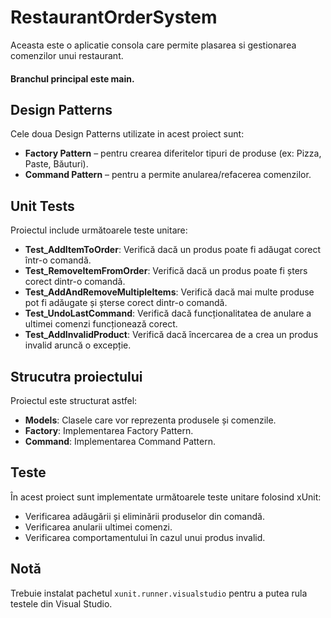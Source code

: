 # RestaurantOrderSystem

Aceasta este o aplicatie consola care permite plasarea si gestionarea comenzilor unui restaurant.

#### Branchul principal este main.

## Design Patterns

Cele doua Design Patterns utilizate in acest proiect sunt:

- **Factory Pattern** – pentru crearea diferitelor tipuri de produse (ex: Pizza, Paste, Băuturi).
- **Command Pattern** – pentru a permite anularea/refacerea comenzilor.

## Unit Tests

Proiectul include următoarele teste unitare:

- **Test_AddItemToOrder**: Verifică dacă un produs poate fi adăugat corect într-o comandă.
- **Test_RemoveItemFromOrder**: Verifică dacă un produs poate fi șters corect dintr-o comandă.
- **Test_AddAndRemoveMultipleItems**: Verifică dacă mai multe produse pot fi adăugate și șterse corect dintr-o comandă.
- **Test_UndoLastCommand**: Verifică dacă funcționalitatea de anulare a ultimei comenzi funcționează corect.
- **Test_AddInvalidProduct**: Verifică dacă încercarea de a crea un produs invalid aruncă o excepție.

## Strucutra proiectului

Proiectul este structurat astfel:

- **Models**: Clasele care vor reprezenta produsele și comenzile.
- **Factory**: Implementarea Factory Pattern.
- **Command**: Implementarea Command Pattern.

## Teste

În acest proiect sunt implementate următoarele teste unitare folosind xUnit:

- Verificarea adăugării și eliminării produselor din comandă.
- Verificarea anularii ultimei comenzi.
- Verificarea comportamentului în cazul unui produs invalid.

## Notă

Trebuie instalat pachetul `xunit.runner.visualstudio` pentru a putea rula testele din Visual Studio.
